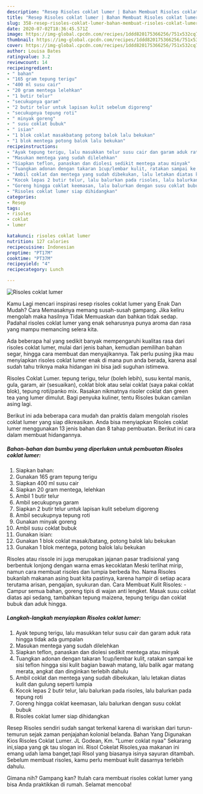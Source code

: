 ```yaml
---
description: "Resep Risoles coklat lumer | Bahan Membuat Risoles coklat lumer Yang Enak Banget"
title: "Resep Risoles coklat lumer | Bahan Membuat Risoles coklat lumer Yang Enak Banget"
slug: 358-resep-risoles-coklat-lumer-bahan-membuat-risoles-coklat-lumer-yang-enak-banget
date: 2020-07-02T18:36:45.571Z
image: https://img-global.cpcdn.com/recipes/1ddd820175366256/751x532cq70/risoles-coklat-lumer-foto-resep-utama.jpg
thumbnail: https://img-global.cpcdn.com/recipes/1ddd820175366256/751x532cq70/risoles-coklat-lumer-foto-resep-utama.jpg
cover: https://img-global.cpcdn.com/recipes/1ddd820175366256/751x532cq70/risoles-coklat-lumer-foto-resep-utama.jpg
author: Louisa Bates
ratingvalue: 3.2
reviewcount: 14
recipeingredient:
- " bahan"
- "165 gram tepung terigu"
- "400 ml susu cair"
- "20 gram mentega lelehkan"
- "1 butir telur"
- "secukupnya garam"
- "2 butir telur untuk lapisan kulit sebelum digoreng"
- "secukupnya tepung roti"
- " minyak goreng"
- " susu coklat bubuk"
- " isian"
- "1 blok coklat masakbatang potong balok lalu bekukan"
- "1 blok mentega potong balok lalu bekukan"
recipeinstructions:
- "Ayak tepung terigu, lalu masukkan telur susu cair dan garam aduk rata hingga tidak ada gumpalan"
- "Masukan mentega yang sudah dilelehkan"
- "Siapkan teflon, panaskan dan diolesi sedikit mentega atau minyak"
- "Tuangkan adonan dengan takaran 1cup/lembar kulit, ratakan sampai ke sisi teflon hingga sisi kulit bagian bawah matang, lalu balik agar matang merata, angkat dan dinginkan terlebih dahulu"
- "Ambil coklat dan mentega yang sudah dibekukan, lalu letakan diatas kulit dan gulung seperti lumpia"
- "Kocok lepas 2 butir telur, lalu balurkan pada risoles, lalu balurkan pada tepung roti"
- "Goreng hingga coklat keemasan, lalu balurkan dengan susu coklat bubuk"
- "Risoles coklat lumer siap dihidangkan"
categories:
- Resep
tags:
- risoles
- coklat
- lumer

katakunci: risoles coklat lumer 
nutrition: 127 calories
recipecuisine: Indonesian
preptime: "PT17M"
cooktime: "PT37M"
recipeyield: "4"
recipecategory: Lunch

---
```



![Risoles coklat lumer](https://img-global.cpcdn.com/recipes/1ddd820175366256/751x532cq70/risoles-coklat-lumer-foto-resep-utama.jpg)

Kamu Lagi mencari inspirasi resep risoles coklat lumer yang Enak Dan Mudah? Cara Memasaknya memang susah-susah gampang. Jika keliru mengolah maka hasilnya Tidak Memuaskan dan bahkan tidak sedap. Padahal risoles coklat lumer yang enak seharusnya punya aroma dan rasa yang mampu memancing selera kita.

Ada beberapa hal yang sedikit banyak mempengaruhi kualitas rasa dari risoles coklat lumer, mulai dari jenis bahan, kemudian pemilihan bahan segar, hingga cara membuat dan menyajikannya. Tak perlu pusing jika mau menyiapkan risoles coklat lumer enak di mana pun anda berada, karena asal sudah tahu triknya maka hidangan ini bisa jadi suguhan istimewa.

Risoles Coklat Lumer. tepung terigu, telur (boleh lebih), susu kental manis, gula, garam, air (sesuaikan), coklat blok atau selai coklat (saya pakai coklat blok), tepung roti/panko mix. Rasakan nikmatnya risoler coklat dan green tea yang lumer dimulut. Bagi penyuka kuliner, tentu Risoles bukan camilan asing lagi.


Berikut ini ada beberapa cara mudah dan praktis dalam mengolah risoles coklat lumer yang siap dikreasikan. Anda bisa menyiapkan Risoles coklat lumer menggunakan 13 jenis bahan dan 8 tahap pembuatan. Berikut ini cara dalam membuat hidangannya.

<!--inarticleads1-->

##### Bahan-bahan dan bumbu yang diperlukan untuk pembuatan Risoles coklat lumer:

1. Siapkan  bahan:
1. Gunakan 165 gram tepung terigu
1. Siapkan 400 ml susu cair
1. Siapkan 20 gram mentega, lelehkan
1. Ambil 1 butir telur
1. Ambil secukupnya garam
1. Siapkan 2 butir telur untuk lapisan kulit sebelum digoreng
1. Ambil secukupnya tepung roti
1. Gunakan  minyak goreng
1. Ambil  susu coklat bubuk
1. Gunakan  isian:
1. Gunakan 1 blok coklat masak/batang, potong balok lalu bekukan
1. Gunakan 1 blok mentega, potong balok lalu bekukan


Risoles atau rissole ini juga merupakan jajanan pasar tradisional yang berbentuk lonjong dengan warna emas kecoklatan Meski terlihat mirip, namun cara membuat risoles dan lumpia berbeda lho. Nama Risoles bukanlah makanan asing buat kita pastinya, karena hampir di setiap acara terutama arisan, pengajian, syukuran dan. Cara Membuat Kulit Risoles: - Campur semua bahan, goreng tipis di wajan anti lengket. Masak susu coklat diatas api sedang, tambahkan tepung maizena, tepung terigu dan coklat bubuk dan aduk hingga. 

<!--inarticleads2-->

##### Langkah-langkah menyiapkan Risoles coklat lumer:

1. Ayak tepung terigu, lalu masukkan telur susu cair dan garam aduk rata hingga tidak ada gumpalan
1. Masukan mentega yang sudah dilelehkan
1. Siapkan teflon, panaskan dan diolesi sedikit mentega atau minyak
1. Tuangkan adonan dengan takaran 1cup/lembar kulit, ratakan sampai ke sisi teflon hingga sisi kulit bagian bawah matang, lalu balik agar matang merata, angkat dan dinginkan terlebih dahulu
1. Ambil coklat dan mentega yang sudah dibekukan, lalu letakan diatas kulit dan gulung seperti lumpia
1. Kocok lepas 2 butir telur, lalu balurkan pada risoles, lalu balurkan pada tepung roti
1. Goreng hingga coklat keemasan, lalu balurkan dengan susu coklat bubuk
1. Risoles coklat lumer siap dihidangkan


Resep Risoles sendiri sudah sangat terkenal karena di wariskan dari turun-temurun sejak zaman penjajahan kolonial belanda. Bahan Yang Digunakan Kios Risoles Coklat Lumer. JL Godean, Km. &#34;Lumer coklat nyaa&#34; Sekarang ini,siapa yang gk tau slogan ini. Risol Cokelat Risoles,yaa makanan ini emang udah lama banget,tapi Risol yang biasanya isinya sayuran ditambah. Sebelum membuat risoles, kamu perlu membuat kulit dasarnya terlebih dahulu. 

Gimana nih? Gampang kan? Itulah cara membuat risoles coklat lumer yang bisa Anda praktikkan di rumah. Selamat mencoba!
